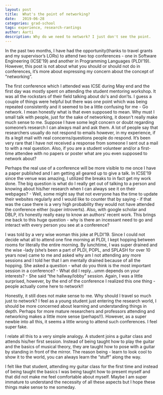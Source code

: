 ```yaml
---
layout: post
title:  What's the point of networking?
date:   2019-06-28
categories: grad-school
tags: experience, research-rantings
author: Aarti
description: Why do we need to network? I just don't see the point.
---
```

In the past two months, I have had the opportunity(thanks to travel grants and my supervisor’s LORs) to attend two top conferences - one in Software Engineering (ICSE’19) and another in Programming Languages (PLDI’19). However, this post is not about what you should or should not do in conferences, it’s more about expressing my concern about the concept of “networking”.

The first conference which I attended was ICSE during May end and the first day was mostly spent on attending the student mentoring workshop. It was all the rockstars of their field talking about do's and don’ts. I guess a couple of things were helpful but there was one point which was being repeated consistently and it seemed to be a little confusing for me - Go network. I mean honestly what is that even supposed to mean. Why must I small talk with people, just for the sake of networking, it doesn't really make much sense to me. Suppose I have some legit concern or doubt regarding someone’s research I can always mail and ask them. A lot of people say that researchers usually do not respond to emails however, in my experience, if its a legit mail with real concerns/questions people do respond. It’s been very rare that I have not received a response from someone I sent out a mail to with a real question. Also, if you are a student volunteer and/or a first-time attendee with no papers or poster what are you even supposed to network about?

Perhaps the real use of a conference will be more visible to me once I have a paper published and I am getting all geared up to give a talk. In ICSE’19 since the venue was amazing, I utilized the breaks to in fact get my work done. The big question is what do I really get out of talking to a person and knowing about his/her research when I can always see it on their webpages? - Well, some might say that not everyone has the time to update their websites regularly and I would like to counter that by saying - if that was the case there is a very high probability they would not have attended the conference either (super introverts). Also, with google scholar and DBLP, it’s honestly really easy to know an authors’ recent work.  This brings me back to this huge question - why is there an incessant need to go and interact with every person you see at a conference?

I was told by a very wise woman this joke at PLDI’19. Since I could not decide what all to attend one fine morning at PLDI, I kept hopping between rooms for literally the entire morning. By lunchtime, I was super drained and the wise -lady (she’s been a part of PLDI, POPL, and SPLASH for over 10 years now) came to me and asked why am I not attending any more sessions and I told her that I am mentally drained because of all the hopping. She asked a question - what do you think is the most important session in a conference? - What did I reply...umm depends on your interests? - She said “the hallway/lobby” session. Again, I was a little surprised, however, by the end of the conference I realized this one thing - people actually come here to network!!

Honestly, it still does not make sense to me. Why should I travel so much just to network? I feel as a young student just entering the research world, I should be more concerned about learning and understanding things in depth. Perhaps for more mature researchers and professors attending and networking makes a little more sense (perhaps!!). However, as a super newbie into all this, it seems a little wrong to attend such conferences. I feel super fake.

I relate all this to a very simple analogy. A student joins a guitar class and attends his/her first session. Instead of being taught how to play the guitar and the basics of musical theory, they are taught how to pose with a guitar by standing in front of the mirror. The reason being - learn to look cool to show it to the world, you can always learn the “stuff” along the way.

I felt like that student, attending my guitar class for the first time and instead of being taught the basics I was being taught how to present myself and that did not make me feel comfortable about myself. Maybe I am super immature to understand the necessity of all these aspects but I hope these things make sense to me someday.
